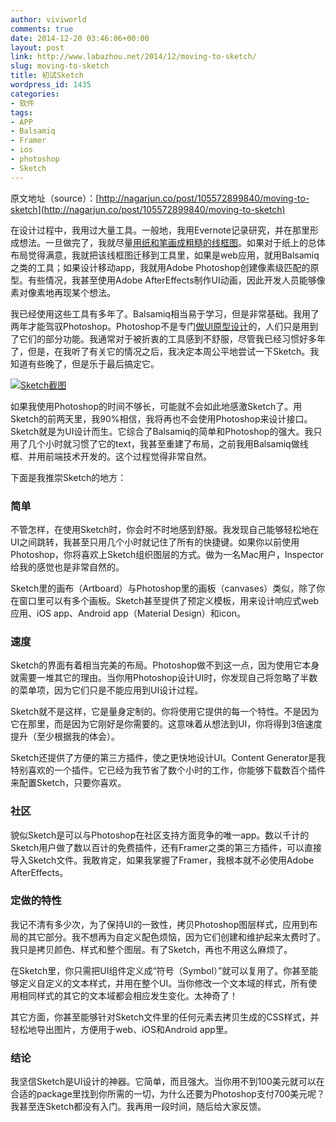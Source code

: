 ```yaml
---
author: viviworld
comments: true
date: 2014-12-20 03:46:06+00:00
layout: post
link: http://www.labazhou.net/2014/12/moving-to-sketch/
slug: moving-to-sketch
title: 初试Sketch
wordpress_id: 1435
categories:
- 软件
tags:
- APP
- Balsamiq
- Framer
- ios
- photoshop
- Sketch
---
```


原文地址（source）：[http://nagarjun.co/post/105572899840/moving-to-sketch](http://nagarjun.co/post/105572899840/moving-to-sketch)

在设计过程中，我用过大量工具。一般地，我用Evernote记录研究，并在那里形成想法。一旦做完了，我就尽量[用纸和笔画成粗糙的线框图](http://www.labazhou.net/2014/08/why-as-a-developer-you-should-care-about-design/)。如果对于纸上的总体布局觉得满意，我就把该线框图迁移到工具里，如果是web应用，就用Balsamiq之类的工具；如果设计移动app，我就用Adobe Photoshop创建像素级匹配的原型。有些情况，我甚至使用Adobe AfterEffects制作UI动画，因此开发人员能够像素对像素地再现某个想法。

我已经使用这些工具有多年了。Balsamiq相当易于学习，但是非常基础。我用了两年才能驾驭Photoshop。Photoshop不是专门[做UI原型设计](http://www.labazhou.net/2014/09/designing-a-homepage/)的，人们只是用到了它们的部分功能。我通常对于被折衷的工具感到不舒服，尽管我已经习惯好多年了，但是，在我听了有关它的情况之后，我决定本周公平地尝试一下Sketch。我知道有些晚了，但是乐于最后搞定它。

[![Sketch截图](http://www.labazhou.net/wp-content/uploads/2014/12/Sketch.jpg)](http://www.labazhou.net/wp-content/uploads/2014/12/Sketch.jpg)

如果我使用Photoshop的时间不够长，可能就不会如此地感激Sketch了。用Sketch的前两天里，我90%相信，我将再也不会使用Photoshop来设计接口。Sketch就是为UI设计而生。它综合了Balsamiq的简单和Photoshop的强大。我只用了几个小时就习惯了它的text，我甚至重建了布局，之前我用Balsamiq做线框、并用前端技术开发的。这个过程觉得非常自然。

下面是我推崇Sketch的地方：


### 简单


不管怎样，在使用Sketch时，你会时不时地感到舒服。我发现自己能够轻松地在UI之间跳转，我甚至只用几个小时就记住了所有的快捷键。如果你以前使用Photoshop，你将喜欢上Sketch组织图层的方式。做为一名Mac用户，Inspector给我的感觉也是非常自然的。

Sketch里的画布（Artboard）与Photoshop里的画板（canvases）类似，除了你在窗口里可以有多个画板。Sketch甚至提供了预定义模板，用来设计响应式web应用、iOS app、Android app（Material Design）和icon。


### 速度


Sketch的界面有着相当完美的布局。Photoshop做不到这一点，因为使用它本身就需要一堆其它的理由。当你用Photoshop设计UI时，你发现自己将忽略了半数的菜单项，因为它们只是不能应用到UI设计过程。

Sketch就不是这样，它是量身定制的。你将使用它提供的每一个特性。不是因为它在那里，而是因为它刚好是你需要的。这意味着从想法到UI，你将得到3倍速度提升（至少根据我的体会）。

Sketch还提供了方便的第三方插件，使之更快地设计UI。Content Generator是我特别喜欢的一个插件。它已经为我节省了数个小时的工作，你能够下载数百个插件来配置Sketch，只要你喜欢。


### 社区


貌似Sketch是可以与Photoshop在社区支持方面竞争的唯一app。数以千计的Sketch用户做了数以百计的免费插件，还有Framer之类的第三方插件，可以直接导入Sketch文件。我敢肯定，如果我掌握了Framer，我根本就不必使用Adobe AfterEffects。


### 定做的特性


我记不清有多少次，为了保持UI的一致性，拷贝Photoshop图层样式，应用到布局的其它部分。我不想再为自定义配色烦恼，因为它们创建和维护起来太费时了。我只是拷贝颜色、样式和整个图层。有了Sketch，再也不用这么麻烦了。

在Sketch里，你只需把UI组件定义成“符号（Symbol）”就可以复用了。你甚至能够定义自定义的文本样式，并用在整个UI。当你修改一个文本域的样式，所有使用相同样式的其它的文本域都会相应发生变化。太神奇了！

其它方面，你甚至能够针对Sketch文件里的任何元素去拷贝生成的CSS样式，并轻松地导出图片，方便用于web、iOS和Android app里。


### 结论


我坚信Sketch是UI设计的神器。它简单，而且强大。当你用不到100美元就可以在合适的package里找到你所需的一切，为什么还要为Photoshop支付700美元呢？我甚至连Sketch都没有入门。我再用一段时间，随后给大家反馈。
